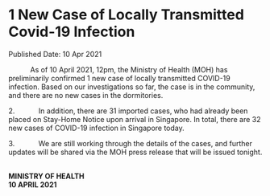 <html>
    <meta http-equiv="Content-Type" content="text/html; charset=utf-8"/>
    <meta charset="utf-8"/>
    <title>1 New Case of Locally Transmitted Covid-19 Infection</title>
    <body><h1>1 New Case of Locally Transmitted Covid-19 Infection</h1>
    <p>Published Date: 10 Apr 2021</p> <p>&nbsp; &nbsp; &nbsp; &nbsp; &nbsp; &nbsp;As of 10 April 2021, 12pm, the Ministry of Health (MOH) has preliminarily confirmed 1 new case of locally transmitted COVID-19 infection. Based on our investigations so far, the case is in the community, and there are no new cases in the dormitories.</p><p>2.&nbsp;&nbsp;&nbsp;&nbsp;&nbsp;&nbsp;&nbsp;&nbsp;&nbsp;&nbsp;&nbsp; In addition, there are 31 imported cases, who had already been placed on Stay-Home Notice upon arrival in Singapore. In total, there are 32 new cases of COVID-19 infection in Singapore today.<br></p><p>3.&nbsp;&nbsp;&nbsp;&nbsp;&nbsp;&nbsp;&nbsp;&nbsp;&nbsp;&nbsp;&nbsp; We are still working through the details of the cases, and further updates will be shared via the MOH press release that will be issued tonight.<br></p><p><strong><br>MINISTRY OF HEALTH<br>10 APRIL 2021</strong></p><br><div><br></div></body>
</html>